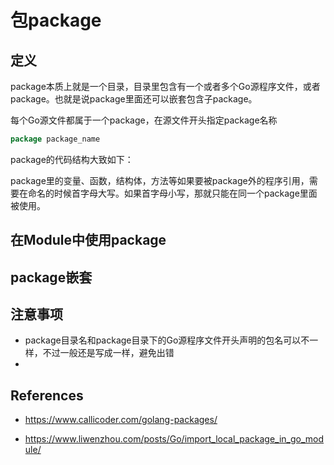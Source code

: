 # 包package

## 定义

package本质上就是一个目录，目录里包含有一个或者多个Go源程序文件，或者package。也就是说package里面还可以嵌套包含子package。

每个Go源文件都属于一个package，在源文件开头指定package名称

```go
package package_name
```

package的代码结构大致如下：



package里的变量、函数，结构体，方法等如果要被package外的程序引用，需要在命名的时候首字母大写。如果首字母小写，那就只能在同一个package里面被使用。



## 在Module中使用package



## package嵌套



## 注意事项

* package目录名和package目录下的Go源程序文件开头声明的包名可以不一样，不过一般还是写成一样，避免出错
* 

## References

* https://www.callicoder.com/golang-packages/

* https://www.liwenzhou.com/posts/Go/import_local_package_in_go_module/